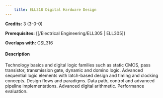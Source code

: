 ```yaml
---
    title: ELL318 Digital Hardware Design
---
```

**Credits:** 3 (3-0-0)



**Prerequisites:** [[/Electrical Engineering/ELL305 | ELL305]]

**Overlaps with:** CSL316

#### Description 
Technology basics and digital logic families such as static CMOS, pass transistor, transmission gate, dynamic and domino logic. Advanced sequential logic elements with latch-based design and timing and clocking concepts. Design flows and paradigms. Data path, control and advanced pipeline implementations. Advanced digital arithmetic. Performance evaluation.